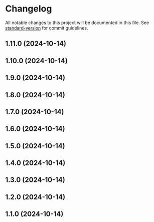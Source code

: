 # Changelog

All notable changes to this project will be documented in this file. See [standard-version](https://github.com/conventional-changelog/standard-version) for commit guidelines.

## 1.11.0 (2024-10-14)

## 1.10.0 (2024-10-14)

## 1.9.0 (2024-10-14)

## 1.8.0 (2024-10-14)

## 1.7.0 (2024-10-14)

## 1.6.0 (2024-10-14)

## 1.5.0 (2024-10-14)

## 1.4.0 (2024-10-14)

## 1.3.0 (2024-10-14)

## 1.2.0 (2024-10-14)

## 1.1.0 (2024-10-14)
